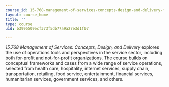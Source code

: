 ```yaml
---
course_id: 15-768-management-of-services-concepts-design-and-delivery-fall-2010
layout: course_home
title: ''
type: course
uid: b3995509ecf373f5db77a9a27e3d1f07

---
```

_15.768 Management of Services: Concepts, Design, and Delivery_ explores the use of operations tools and perspectives in the service sector, including both for-profit and not-for-profit organizations. The course builds on conceptual frameworks and cases from a wide range of service operations, selected from health care, hospitality, internet services, supply chain, transportation, retailing, food service, entertainment, financial services, humanitarian services, government services, and others.
